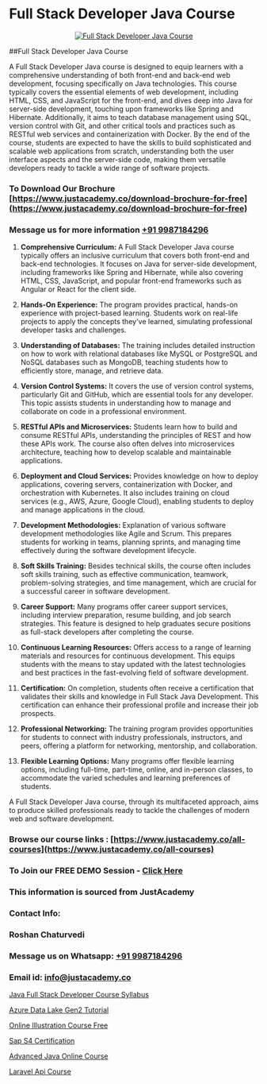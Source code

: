 # Full Stack Developer Java Course

<p align="center">
  <a href="https://justacademy.co/program-detail/full-stack-web-development">
    <img src="https://justacademy.co/storage2/program_images/1704700371.webp" alt="Full Stack Developer Java Course">
  </a>
</p>
##Full Stack Developer Java Course

A Full Stack Developer Java course is designed to equip learners with a comprehensive understanding of both front-end and back-end web development, focusing specifically on Java technologies. This course typically covers the essential elements of web development, including HTML, CSS, and JavaScript for the front-end, and dives deep into Java for server-side development, touching upon frameworks like Spring and Hibernate. Additionally, it aims to teach database management using SQL, version control with Git, and other critical tools and practices such as RESTful web services and containerization with Docker. By the end of the course, students are expected to have the skills to build sophisticated and scalable web applications from scratch, understanding both the user interface aspects and the server-side code, making them versatile developers ready to tackle a wide range of software projects.
### To Download Our Brochure [https://www.justacademy.co/download-brochure-for-free](https://www.justacademy.co/download-brochure-for-free)
### Message us for more information [+91 9987184296](https://api.whatsapp.com/send?phone=919987184296)
1) **Comprehensive Curriculum:** A Full Stack Developer Java course typically offers an inclusive curriculum that covers both front-end and back-end technologies. It focuses on Java for server-side development, including frameworks like Spring and Hibernate, while also covering HTML, CSS, JavaScript, and popular front-end frameworks such as Angular or React for the client side.

2) **Hands-On Experience:** The program provides practical, hands-on experience with project-based learning. Students work on real-life projects to apply the concepts they've learned, simulating professional developer tasks and challenges.

3) **Understanding of Databases:** The training includes detailed instruction on how to work with relational databases like MySQL or PostgreSQL and NoSQL databases such as MongoDB, teaching students how to efficiently store, manage, and retrieve data.

4) **Version Control Systems:** It covers the use of version control systems, particularly Git and GitHub, which are essential tools for any developer. This topic assists students in understanding how to manage and collaborate on code in a professional environment.

5) **RESTful APIs and Microservices:** Students learn how to build and consume RESTful APIs, understanding the principles of REST and how these APIs work. The course also often delves into microservices architecture, teaching how to develop scalable and maintainable applications.

6) **Deployment and Cloud Services:** Provides knowledge on how to deploy applications, covering servers, containerization with Docker, and orchestration with Kubernetes. It also includes training on cloud services (e.g., AWS, Azure, Google Cloud), enabling students to deploy and manage applications in the cloud.

7) **Development Methodologies:** Explanation of various software development methodologies like Agile and Scrum. This prepares students for working in teams, planning sprints, and managing time effectively during the software development lifecycle.

8) **Soft Skills Training:** Besides technical skills, the course often includes soft skills training, such as effective communication, teamwork, problem-solving strategies, and time management, which are crucial for a successful career in software development.

9) **Career Support:** Many programs offer career support services, including interview preparation, resume building, and job search strategies. This feature is designed to help graduates secure positions as full-stack developers after completing the course.

10) **Continuous Learning Resources:** Offers access to a range of learning materials and resources for continuous development. This equips students with the means to stay updated with the latest technologies and best practices in the fast-evolving field of software development.

11) **Certification:** On completion, students often receive a certification that validates their skills and knowledge in Full Stack Java Development. This certification can enhance their professional profile and increase their job prospects.

12) **Professional Networking:** The training program provides opportunities for students to connect with industry professionals, instructors, and peers, offering a platform for networking, mentorship, and collaboration.

13) **Flexible Learning Options:** Many programs offer flexible learning options, including full-time, part-time, online, and in-person classes, to accommodate the varied schedules and learning preferences of students.

A Full Stack Developer Java course, through its multifaceted approach, aims to produce skilled professionals ready to tackle the challenges of modern web and software development.

### Browse our course links : [https://www.justacademy.co/all-courses](https://www.justacademy.co/all-courses) 
### To Join our FREE DEMO Session - [Click Here](https://www.justacademy.co/register-for-course-demo)


### This information is sourced from JustAcademy
### Contact Info:
### Roshan Chaturvedi
### Message us on Whatsapp: [+91 9987184296](https://api.whatsapp.com/send?phone=919987184296)
### Email id: [info@justacademy.co](mailto:info@justacademy.co)
                
[Java Full Stack Developer Course Syllabus](https://www.linkedin.com/pulse/java-full-stack-developer-course-syllabus-justacademy-chandigarh-klaqe/)

[Azure Data Lake Gen2 Tutorial](https://www.linkedin.com/pulse/azure-data-lake-gen2-tutorial-justacademy-cupertino-rv0we?trackingId=%2BAhHCRvABIQoJqXNPntV3g%3D%3D&lipi=urn%3Ali%3Apage%3Aorganization_admin_admin_feed_index%3B0f5088f0-e451-4206-ba9c-f99837906015)

[Online Illustration Course Free](https://medium.com/@negishivu99/online-illustration-course-free-705f8278d8ae)

[Sap S4 Certification](https://medium.com/@kamblerajas684/sap-s4-certification-a3e3d8baac7f)

[Advanced Java Online Course](https://justacademyin.github.io/justacademy/advanced-java-online-course)

[Laravel Api Course](https://justacademyin.github.io/justacademy/laravel-api-course)

